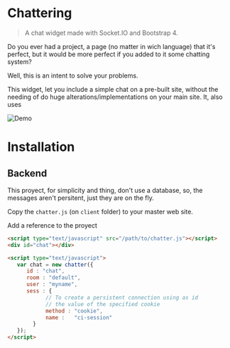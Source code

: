 # Chattering

> A chat widget made with Socket.IO and Bootstrap 4.

Do you ever had a project, a page (no matter in wich language) that it's perfect, but it would be more perfect if you added to it some chatting system?

Well, this is an intent to solve your problems.

This widget, let you include a simple chat on a pre-built site, without the needing of do huge alterations/implementations on your main site. It, also uses 

![Demo](images/demo.gif)

# Installation

## Backend

This proyect, for simplicity and thing, don't use a database, so, the messages aren't persitent, just they are on the fly.

Copy the `chatter.js` (on `client` folder) to your master web site.

Add a reference to the proyect

```html
<script type="text/javascript" src="/path/to/chatter.js"></script>
<div id="chat"></div>

<script type="text/javascript">
   var chat = new chatter({
      id : "chat",
      room : "default",
      user : "myname",
      sess : {
			// To create a persistent connection using as id
			// the value of the specified cookie
			method : "cookie",
			name :   "ci-session"
		}
   });
</script>
```